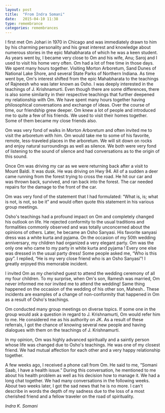 ```yaml
---
layout: post
title:  "From Indra Somani"
date:   2015-04-10 11:38
type: remembrance
categories: remembrances
---
```


I first met Om Johari in 1970 in Chicago and was immediately drawn to him by his charming personality and his great interest and knowledge about numerous stories in the epic Mahabharata of which he was a keen student. As years went by, I became  very close to Om and his wife, Anu; Saroj and I used to visit his home very often. Om had a lot of free time in those days. We spent many hours together. Visiting Morton Arboretum, Sand Dunes of National Lake Shore, and several State Parks of Northern Indiana. As time went bye, Om's interest shifted from the epic Mahabharata to the teachings of Rajneesh who was later known as Osho. I was deeply interested in the teachings of J. Krishnamurti. Even though there are some differences, there is also some similarity in their respective teachings that further deepened my relationship with Om. We have spent many hours together having philosophical conversations and exchange of ideas. Over the course of time, our friendship grew deeper. Om knew a lot of people and introduced me to quite a few of his friends. We used to visit their homes together. Some of them became my close friends also.

Om was very fond of walks in Morton Arboretum and often invited me to visit the arboretum with him. Om would take me to some of his favorite, remote, less-traveled places in the arboretum. We will sit down on rocks and enjoy natural surroundings as well as silence. We both were very fond of listening to the sound of silence and had conversations as to the origin of this sound.

Once Om was driving my car as we were returning back after a visit to Mount Baldi. It was dusk. He was driving on Hwy 94. All of a sudden a deer came running from the forest trying to cross the road. He hit our car and was thrown back, survived, and ran back into the forest. The car needed repairs for the damage to the front of the car.

Om was very fond of the statement that I had formulated: “What is, is; what is not, is not, so be it” and would often quote this statement in his various group meetings.

Osho's teachings had a profound impact on Om and completely changed his outlook on life. He rejected conformity to the usual traditions and formalities commonly observed and was totally unconcerned about the opinions of others. Later, he became an Osho Sanyasi. His favorite sanyasi dress was a white kurta and pyjama. On the occasion of my 50th wedding anniversary, my children had organized a very elegant party. Om was the only one who came to my party in white kurta and pyjama ! Every one else was dressed in the usual party dress! Some people asked me, “Who is this guy”. I replied, “He is my very close friend who is an Osho Sanyasi”! I greatly enjoyed this memorable incident.

I invited Om as my cherished guest to attend the wedding ceremony of all my four children. To my surprise, when Om's son, Ramesh was married, Om never informed me nor invited me to attend the wedding! Same thing happened on the occasion of the wedding of his other son, Mahesh.. These incidents are examples of a change of non-conformity that happened in Om as a result of Osho's teachings.

Om conducted many group meetings on diverse topics. If some one in the group would ask a question in regard to J. Krishnamurti, Om would refer him to me. He considered me as his authority on JK. As a result of these referrals, I got the chance of knowing several new people and having dialogues with them on the teachings of J. Krishnamurti.

In my opinion, Om was highly advanced spiritually and a saintly person whose life was changed due to Osho's teachings. He was one of my closest friend. We had mutual affection for each other and a very happy relationship together.

A few weeks ago, I received a phone call from Om. He said to me, “Somani Saab, I have a health issue.” During this conversation, he mentioned to me about his health problem as well as his decision how to manage it. We had a long chat together. We had many conversations in the following weeks. About two weeks later, I got the sad news that he is no more. I can't describe in words the depth of my sadness due to the loss of a most cherished friend and a fellow traveler on the road of spirituality.

*Indra K. Somani*
